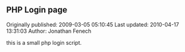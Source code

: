 ## PHP Login page  
Originally published: 2009-03-05 05:10:45 
Last updated: 2010-04-17 13:31:03 
Author: Jonathan Fenech 
 
this is a small php login script.